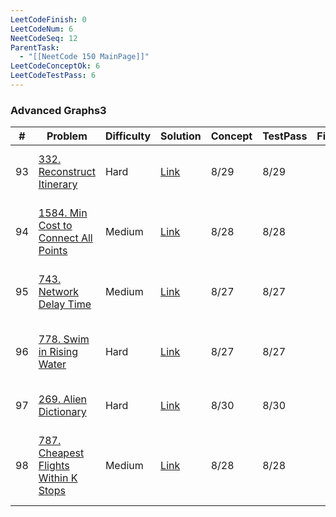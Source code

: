 ```yaml
---
LeetCodeFinish: 0
LeetCodeNum: 6
NeetCodeSeq: 12
ParentTask:
  - "[[NeetCode 150 MainPage]]"
LeetCodeConceptOk: 6
LeetCodeTestPass: 6
---
```


### Advanced Graphs3

| #   | Problem                                                                                                | Difficulty | Solution                                                              | Concept | TestPass | Finish | Note                                            |
| --- | ------------------------------------------------------------------------------------------------------ | ---------- | --------------------------------------------------------------------- | ------- | -------- | ------ | ----------------------------------------------- |
| 93  | [332. Reconstruct Itinerary](https://leetcode.com/problems/reconstruct-itinerary/)                     | Hard       | [Link](https://neetcode.io/solutions/reconstruct-itinerary)           | 8/29    | 8/29     |        | [[332. Reconstruct Itinerary - Main]]           |
| 94  | [1584. Min Cost to Connect All Points](https://leetcode.com/problems/min-cost-to-connect-all-points/)  | Medium     | [Link](https://neetcode.io/solutions/min-cost-to-connect-all-points)  | 8/28    | 8/28     |        | [[1584. Min Cost to Connect All Points - Main]] |
| 95  | [743. Network Delay Time](https://leetcode.com/problems/network-delay-time/)                           | Medium     | [Link](https://neetcode.io/solutions/network-delay-time)              | 8/27    | 8/27     |        | [[743. Network Delay Time - Main]]              |
| 96  | [778. Swim in Rising Water](https://leetcode.com/problems/swim-in-rising-water/)                       | Hard       | [Link](https://neetcode.io/solutions/swim-in-rising-water)            | 8/27    | 8/27     |        | [[778. Swim in Rising Water - Main]]            |
| 97  | [269. Alien Dictionary](https://leetcode.com/problems/alien-dictionary/)                               | Hard       | [Link](https://neetcode.io/solutions/alien-dictionary)                | 8/30    | 8/30     |        | [[269. Alien Dictionary - Main]]                |
| 98  | [787. Cheapest Flights Within K Stops](https://leetcode.com/problems/cheapest-flights-within-k-stops/) | Medium     | [Link](https://neetcode.io/solutions/cheapest-flights-within-k-stops) | 8/28    | 8/28     |        | [[787. Cheapest Flights Within K Stops - Main]] |
